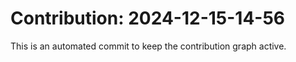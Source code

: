# Contribution: 2024-12-15-14-56
This is an automated commit to keep the contribution graph active.
